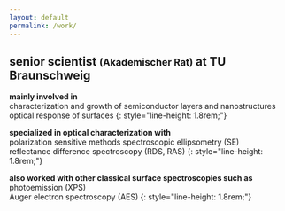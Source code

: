 ```yaml
---
layout: default
permalink: /work/
---
```


## senior scientist <small>(Akademischer Rat)</small> at TU Braunschweig

**mainly involved in**  
characterization and growth of semiconductor layers and nanostructures  
optical response of surfaces
{: style="line-height: 1.8rem;"}

**specialized in optical characterization with**  
polarization sensitive methods spectroscopic ellipsometry (SE)  
reflectance difference spectroscopy (RDS, RAS)
{: style="line-height: 1.8rem;"}

**also worked with other classical surface spectroscopies such as**  
photoemission (XPS)  
Auger electron spectroscopy (AES)
{: style="line-height: 1.8rem;"}


